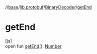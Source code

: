 //[base](../../../index.md)/[lib.protobuf](../index.md)/[BinaryDecoder](index.md)/[getEnd](get-end.md)

# getEnd

[js]\
open fun [getEnd](get-end.md)(): [Number](https://kotlinlang.org/api/latest/jvm/stdlib/kotlin/-number/index.html)
